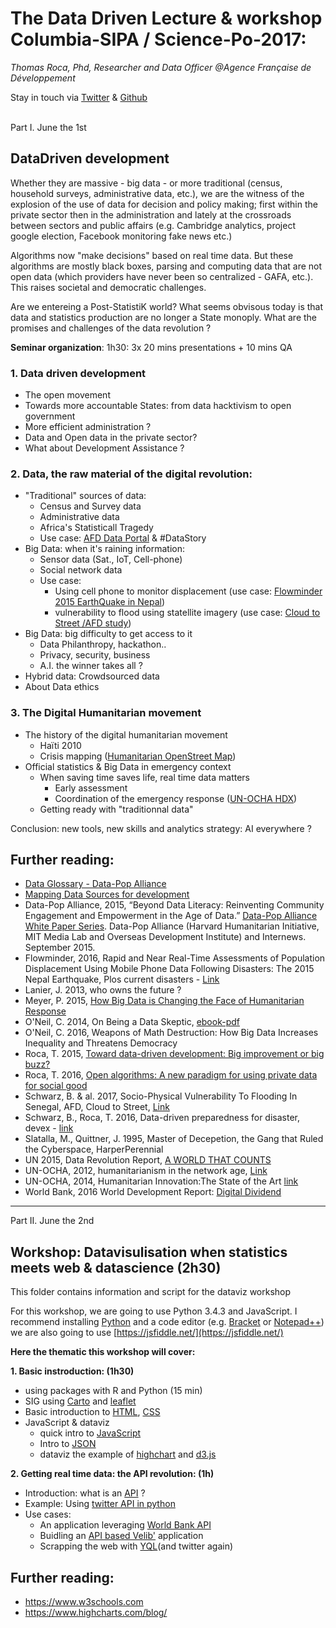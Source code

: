 # The Data Driven Lecture & workshop Columbia-SIPA / Science-Po-2017:
*Thomas Roca, Phd, Researcher and Data Officer @Agence Française de Développement*

Stay in touch via [Twitter](https://twitter.com/Thomas_Roca) & [Github](https://github.com/ThomasRoca/)

<br>
Part I. June the 1st

##  DataDriven development

Whether they are massive - big data - or more traditional (census, household surveys, administrative data, etc.), we are the witness of the explosion of the use of data for decision and policy making; first within the private sector then in the administration and lately at the crossroads between sectors and public affairs (e.g. Cambridge analytics, project google election, Facebook monitoring fake news etc.)

Algorithms now "make decisions" based on real time data. But these algorithms are mostly black boxes, parsing and computing data that are not open data (which providers have never been so centralized - GAFA, etc.). This raises societal and democratic challenges. 

Are we entereing a Post-StatistiK world? What seems obvisous today is that data and statistics production are no longer a State monoply. What are the promises and challenges of the data revolution ?

**Seminar organization**: 1h30: 3x 20 mins presentations + 10 mins QA

### 1. Data driven development
- The open movement
- Towards more accountable States: from data hacktivism to open government
- More efficient administration ?
- Data and Open data in the private sector?
- What about Development Assistance ?

### 2. Data, the raw material of the digital revolution:
- "Traditional" sources of data:
	- Census and Survey data
	- Administrative data
	- Africa's Statisticall Tragedy
	- Use case: [AFD Data Portal](http://data.afd.fr) & #DataStory 
- Big Data: when it's raining information:
 	- Sensor data (Sat., IoT, Cell-phone)
 	- Social network data
   	- Use case: 
	    - Using cell phone to monitor displacement (use case: [Flowminder 2015 EarthQuake in Nepal](http://www.flowminder.org/case-studies/nepal-earthquake-2015))
	    - vulnerability to flood using statellite imagery (use case: [Cloud to Street /AFD study](http://librairie.afd.fr/nt25-va-vunerability-flooding-senegal/))
- Big Data: big difficulty to get access to it
    - Data Philanthropy, hackathon..
    - Privacy, security, business
    - A.I. the winner takes all ?
- Hybrid data: Crowdsourced data
- About Data ethics
### 3. The Digital Humanitarian movement
- The history of the digital humanitarian movement
	- Haïti 2010
	- Crisis mapping ([Humanitarian OpenStreet Map](https://www.hotosm.org/))
- Official statistics & Big Data in emergency context
	- When saving time saves life, real time data matters
		- Early assessment
		- Coordination of the emergency response ([UN-OCHA HDX](https://data.humdata.org/))
	- Getting ready with "traditionnal data"

Conclusion: new tools, new skills and analytics strategy: AI everywhere ?

## Further reading: 
- [Data Glossary - Data-Pop Alliance](https://github.com/ThomasRoca/Lecture-Columbia-Science-Po-2017/blob/master/Glossary.md)
- [Mapping Data Sources for development](https://afdlab4dev.github.io/Wiki-DataExploration-in-AFD/)
- Data-Pop Alliance, 2015, “Beyond Data Literacy: Reinventing Community Engagement and Empowerment in the Age of Data.” [Data-Pop Alliance White Paper Series](http://datapopalliance.org/item/beyond-data-literacy-reinventing-community-engagement-and-empowerment-in-the-age-of-data/). Data-Pop Alliance (Harvard Humanitarian Initiative, MIT Media Lab and Overseas Development Institute) and Internews. September 2015.
- Flowminder, 2016, Rapid and Near Real-Time Assessments of Population Displacement Using Mobile Phone Data Following Disasters: The 2015 Nepal Earthquake, Plos current disasters - [Link](http://currents.plos.org/disasters/article/rapid-and-near-real-time-assessments-of-population-displacement-using-mobile-phone-data-following-disasters-the-2015-nepal-earthquake/)
- Lanier, J. 2013, who owns the future ?
- Meyer, P. 2015, [How Big Data is Changing the Face of Humanitarian Response](http://www.digital-humanitarians.com/)
- O'Neil, C. 2014, On Being a Data Skeptic, [ebook-pdf](http://www.oreilly.com/data/free/files/being-a-data-skeptic.pdf)
- O'Neil, C. 2016, Weapons of Math Destruction: How Big Data Increases Inequality and Threatens Democracy
- Roca, T. 2015, [Toward data-driven development: Big improvement or big buzz?](https://www.devex.com/news/toward-data-driven-development-big-improvement-or-big-buzz-86192)
- Roca, T. 2016, [Open algorithms: A new paradigm for using private data for social good](https://www.devex.com/news/open-algorithms-a-new-paradigm-for-using-private-data-for-social-good-88434)
- Schwarz, B. & al. 2017, Socio-Physical Vulnerability To Flooding In Senegal, AFD, Cloud to Street, [Link](http://librairie.afd.fr/nt25-va-vunerability-flooding-senegal/)
- Schwarz, B., Roca, T. 2016, Data-driven preparedness for disaster, devex - [link](https://www.devex.com/news/opinion-data-driven-preparedness-for-disaster-88950)
- Slatalla, M., Quittner, J. 1995, Master of Decepetion, the Gang that Ruled the Cyberspace, HarperPerennial
- UN 2015, Data Revolution Report, [A WORLD THAT COUNTS](http://www.undatarevolution.org/report/)
- UN-OCHA, 2012, humanitarianism in the network age, [Link](https://www.unocha.org/sites/unocha/files/HINA_0.pdf)
- UN-OCHA, 2014, Humanitarian Innovation:The State of the Art [link](https://docs.unocha.org/sites/dms/documents/op9_understanding%20innovation_web.pdf)
- World Bank, 2016 World Development Report: [Digital Dividend](http://www.worldbank.org/en/publication/wdr2016)

--- 

Part II. June the 2nd

## Workshop: Datavisulisation when statistics meets web & datascience (2h30)
This folder contains information and script for the dataviz workshop

For this workshop, we are going to use Python 3.4.3 and JavaScript.
I recommend installing [Python](https://www.python.org/downloads/release/python-343) and a code editor (e.g. [Bracket](http://brackets.io/) or [Notepad++](https://notepad-plus-plus.org/fr/)) we are also going to use [https://jsfiddle.net/](https://jsfiddle.net/)

**Here the thematic this workshop will cover:**

**1. Basic instroduction: (1h30)**

-   using packages with R and Python (15 min) 
-	SIG using [Carto](https://carto.com/) and [leaflet](http://leafletjs.com/)
-	Basic introduction to [HTML](https://www.w3schools.com/html/default.asp), [CSS](https://www.w3schools.com/css/default.asp)
-	JavaScript & dataviz
    + quick intro to [JavaScript](https://www.w3schools.com/js/default.asp)
    + Intro to [JSON](https://en.wikipedia.org/wiki/JSON)
    + dataviz the example of [highchart](https://www.highcharts.com/) and [d3.js](https://d3js.org/)
   
**2. Getting real time data: the API revolution: (1h)**

- Introduction: what is an [API](https://en.wikipedia.org/wiki/Application_programming_interface) ?
-  Example: Using [twitter API in python](http://nbviewer.jupyter.org/url/www.stats4dev.com/Ipython/Where_on_earth_is_Helen.ipynb)
-  Use cases:
    + An application leveraging [World Bank API](https://datahelpdesk.worldbank.org/knowledgebase/articles/889392-api-documentation)
    + Buidling an [API based Velib'](https://developer.jcdecaux.com/#/opendata/vls?page=getstarted) application 
    + Scrapping the web with [YQL](https://developer.yahoo.com/yql/)(and twitter again) 

## Further reading:
- https://www.w3schools.com
- https://www.highcharts.com/blog/
